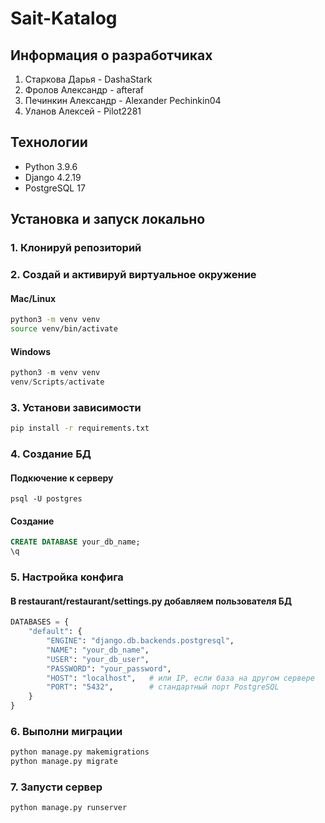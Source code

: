 # Sait-Katalog

## Информация о разработчиках

1. Старкова Дарья - DashaStark
2. Фролов Александр - afteraf
3. Печинкин Александр - Alexander  Pechinkin04
4. Уланов Алексей - Pilot2281

## Технологии

- Python 3.9.6
- Django 4.2.19
- PostgreSQL 17

## Установка и запуск локально

### 1. Клонируй репозиторий

### 2. Создай и активируй виртуальное окружение

#### Mac/Linux
```bash
python3 -m venv venv
source venv/bin/activate
```
#### Windows
```powershell
python3 -m venv venv
venv/Scripts/activate
```

### 3. Установи зависимости

```bash
pip install -r requirements.txt
```

### 4. Создание БД

#### Подкючение к серверу
```
psql -U postgres
```

#### Создание
```sql
CREATE DATABASE your_db_name;
\q
```

### 5. Настройка конфига

#### В restaurant/restaurant/settings.py добавляем пользователя БД

```python
DATABASES = {
    "default": {
        "ENGINE": "django.db.backends.postgresql",
        "NAME": "your_db_name",
        "USER": "your_db_user",
        "PASSWORD": "your_password",
        "HOST": "localhost",   # или IP, если база на другом сервере
        "PORT": "5432",        # стандартный порт PostgreSQL
    }
}
```

### 6. Выполни миграции

```bash
python manage.py makemigrations
python manage.py migrate
```

### 7. Запусти сервер

```bash
python manage.py runserver
```






